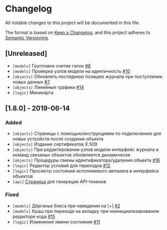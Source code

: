 # Changelog
All notable changes to this project will be documented in this file.

The format is based on [Keep a Changelog](https://keepachangelog.com/en/1.0.0/),
and this project adheres to [Semantic Versioning](https://semver.org/spec/v2.0.0.html).

## [Unreleased]
* `[models]` Групповое снятие галок [#8](https://github.com/Rightech/test-alpha/issues/8)
* `[models]` Проверка узлов модели на идентичность [#10](https://github.com/Rightech/test-alpha/issues/10)
* `[objects]` Обновлять последнюю позицию журнала при поступлении новых данных [#7](https://github.com/Rightech/test-alpha/issues/7)
* `[objects]` Линейные графики [#14](https://github.com/Rightech/test-alpha/issues/14)
* `[logic]` Миникарта

## [1.8.0] - 2019-06-14

### Added
* `[objects]` Страницы с помощью/инструкциями по подключению для новых устройств после создания объекта
* `[objects]` Издание сертификатов X.509 
* `[objects]` При редактировании узлов модели интерфейс журнала и команд связаных объектов обновляется динамически
* `[objects]` Процедуры смены идентификатора/удаления объекта [#16](https://github.com/Rightech/test-alpha/issues/16)
* `[logic]` Редактор условий для переходов [#12](https://github.com/Rightech/test-alpha/issues/12)
* `[logic]` Просмотр состояния исполняемого автомата в интерфейсе объектов 
* `[api]` [Страница](https://sandbox.rightech.io/api-tokens#?scopes=objects) для генерации API-токенов

### Fixed
* `[models]` Дёрганье бокса при наведении на [+] [#2](https://github.com/Rightech/test-alpha/issues/2)
* `[models]` Краш при переходе на вкладку при неинициализированом редакторе кода [#15](https://github.com/Rightech/test-alpha/issues/15)
* `[logic]` Изменение имени состояния [#11](https://github.com/Rightech/test-alpha/issues/11)
  
  
